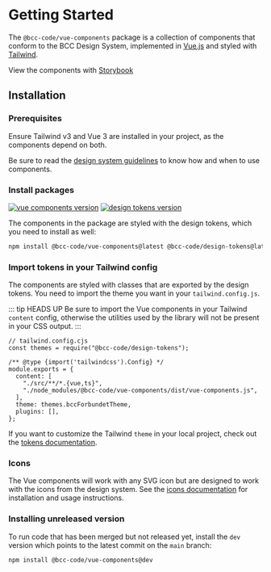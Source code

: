 # Getting Started
The `@bcc-code/vue-components` package is a collection of components that conform to the BCC Design System, implemented in [Vue.js](https://vuejs.org/) and styled with [Tailwind](https://tailwindcss.com).

View the components with [Storybook](https://vue-components-storybook.developer.bcc.no)

## Installation
### Prerequisites
Ensure Tailwind v3 and Vue 3 are installed in your project, as the components depend on both.

Be sure to read the [design system guidelines](../guidelines.md) to know how and when to use components.

### Install packages
[![vue components version](https://img.shields.io/npm/v/@bcc-code/vue-components/latest?label=%40bcc-code%2Fvue-components)](https://github.com/bcc-code/bcc-vue-components/releases) [![design tokens version](https://img.shields.io/npm/v/@bcc-code/design-tokens/latest?label=%40bcc-code%2Fdesign-tokens)](https://github.com/bcc-code/bcc-design-tokens/releases)

The components in the package are styled with the design tokens, which you need to install as well:
```sh
npm install @bcc-code/vue-components@latest @bcc-code/design-tokens@latest
```

### Import tokens in your Tailwind config
The components are styled with classes that are exported by the design tokens. You need to import the theme you want in your `tailwind.config.js`.

::: tip HEADS UP
Be sure to import the Vue components in your Tailwind `content` config, otherwise the utilities used by the library will not be present in your CSS output.
:::

```js{2,8,10}
// tailwind.config.cjs
const themes = require("@bcc-code/design-tokens");

/** @type {import('tailwindcss').Config} */
module.exports = {
  content: [
    "./src/**/*.{vue,ts}",
    "./node_modules/@bcc-code/vue-components/dist/vue-components.js",
  ],
  theme: themes.bccForbundetTheme,
  plugins: [],
};
```

If you want to customize the Tailwind `theme` in your local project, check out the [tokens documentation](../tokens/README.md#customize-theme).

### Icons
The Vue components will work with any SVG icon but are designed to work with the icons from the design system. See the [icons documentation](../icons/README.md) for installation and usage instructions.

### Installing unreleased version
To run code that has been merged but not released yet, install the `dev` version which points to the latest commit on the `main` branch:
```sh
npm install @bcc-code/vue-components@dev
```
